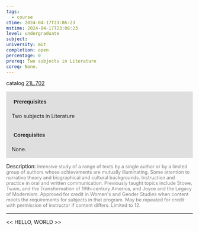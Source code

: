 ```yaml
---
tags:
  - course
ctime: 2024-04-17T23:06:23
mstime: 2024-04-17T23:06:23
level: undergraduate
subject: 
university: mit
completion: open
percentage: 0
prereq: Two subjects in Literature
coreq: None.
---
```


catalog [21L.702](http://student.mit.edu/catalog/m21La.html#21L.702)

<span style="display: block; padding: 15px; background-color: rgb(100, 100, 100, 0.2);"><font id="m_prereq2472_0" style="display: block; font-family: Arial, sans-serif; font-weight: bold; padding: 5px">Prerequisites</font><br><span id="prereq2472_0">Two subjects in Literature</span></span>
<span style="display: block; padding: 15px; background-color: rgb(100, 100, 100, 0.2);"><font id="m_coreq2472_0" style="display: block; font-family: Arial, sans-serif; font-weight: bold; padding: 5px">Corequisites</font><br><span id="coreq2472_0">None.</span></span>

<font style="">Description:</font>
<font style="color: grey; font-size: 0.8rem;">Intensive study of a range of texts by a single author or by a limited group of authors whose achievements are mutually illuminating. Some attention to narrative theory and biographical and cultural backgrounds. Instruction and practice in oral and written communication. Previously taught topics include Stowe, Twain, and the Transformation of 19th-century America, and Joyce and the Legacy of Modernism. Approved for credit in Women's and Gender Studies when content meets the requirements for subjects in that program. May be repeated for credit with permission of instructor if content differs. Limited to 12.</font>



---

<< HELLO, WORLD >>
